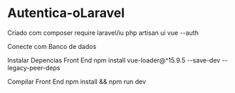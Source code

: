 # Autentica-oLaravel
Criado com 
composer require laravel/iu
php artisan ui vue --auth

Conecte com Banco de dados

Instalar Depencias Front End
npm install vue-loader@^15.9.5 --save-dev --legacy-peer-deps

Compilar Front End
npm install && npm run dev
